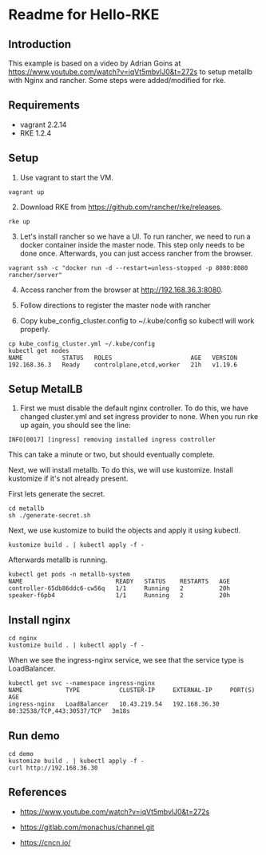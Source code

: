 # Readme for Hello-RKE

## Introduction

This example is based on a video by Adrian Goins at https://www.youtube.com/watch?v=iqVt5mbvlJ0&t=272s to setup metallb with Nginx and rancher. Some steps were added/modified for rke.

## Requirements

- vagrant 2.2.14
- RKE 1.2.4

## Setup

1. Use vagrant to start the VM.

  ```
  vagrant up
  ```

2. Download RKE from https://github.com/rancher/rke/releases. 

  ```
  rke up
  ```

3. Let's install rancher so we have a UI. To run rancher, we need to run a docker container inside the master node. This step only needs to be done once. Afterwards, you can just access rancher from the browser.

```
vagrant ssh -c "docker run -d --restart=unless-stopped -p 8080:8080 rancher/server"
```

4. Access rancher from the browser at http://192.168.36.3:8080. 

6. Follow directions to register the master node with rancher 

7. Copy kube_config_cluster.config to ~/.kube/config so kubectl will work properly.

```
cp kube_config_cluster.yml ~/.kube/config
kubectl get nodes
NAME           STATUS   ROLES                      AGE   VERSION
192.168.36.3   Ready    controlplane,etcd,worker   21h   v1.19.6
```

## Setup MetalLB

1. First we must disable the default nginx controller. To do this, we have changed cluster.yml and set ingress provider to none. When you run rke up again, you should see the line:

```
INFO[0017] [ingress] removing installed ingress controller
```

This can take a minute or two, but should eventually complete.

Next, we will install metallb. To do this, we will use kustomize. Install kustomize if it's not already present.

First lets generate the secret.

```
cd metallb
sh ./generate-secret.sh

```

Next, we use kustomize to build the objects and apply it using kubectl.

```
kustomize build . | kubectl apply -f -
```

Afterwards metallb is running.

```
kubectl get pods -n metallb-system
NAME                          READY   STATUS    RESTARTS   AGE
controller-65db86ddc6-cw56q   1/1     Running   2          20h
speaker-f6pb4                 1/1     Running   2          20h
```

## Install nginx

```
cd nginx
kustomize build . | kubectl apply -f -
```

When we see the ingress-nginx service, we see that the service type is LoadBalancer.

```
kubectl get svc --namespace ingress-nginx
NAME            TYPE           CLUSTER-IP     EXTERNAL-IP     PORT(S)                      AGE
ingress-nginx   LoadBalancer   10.43.219.54   192.168.36.30   80:32538/TCP,443:30537/TCP   3m18s
```

## Run demo

```
cd demo
kustomize build . | kubectl apply -f -
curl http://192.168.36.30
```


## References

- https://www.youtube.com/watch?v=iqVt5mbvlJ0&t=272s

- https://gitlab.com/monachus/channel.git

- https://cncn.io/

